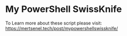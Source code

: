 # My PowerShell SwissKnife

To Learn more about these script please visit: <https://mertsenel.tech/post/mypowershellswissknife/>
